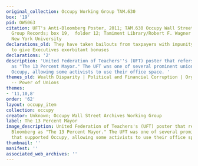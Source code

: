 ```yaml
---
original_collection: Occupy Working Group TAM.630
box: '19'
pid: OWS063
citation: UFT's Anti-Bloomberg Poster, 2011; TAM.630 Occupy Wall Street Archives Working
  Group Records; box 19,  folder 12; Tamiment Library/Robert F. Wagner Labor Archives,
  New York University
declarations_old: They have taken bailouts from taxpayers with impunity, and continue
  to give Executives exorbitant bonuses
declarations: '2'
description: 'United Federation of Teachers''s (UFT) poster that refers to Mike Bloomberg
  as "The 13 Percent Mayor." The UFT was one of several prominent unions that supported
  Occupy, allowing some activists to use their office space. '
themes_old: Wealth Disparity | Political and Financial Corruption | Organized Labor
  -- Power of Unions
themes:
- '11,10,8'
order: '62'
layout: occupy_item
collection: occupy
creator: Unknown; Occupy Wall Street Archives Working Group
label: The 13 Percent Mayor
image_description: United Federation of Teachers's (UFT) poster that refers to Mike
  Bloomberg as "The 13 Percent Mayor." The UFT was one of several prominent unions
  that supported Occupy, allowing some activists to use their office space.
thumbnail: ''
manifest: ''
associated_web_archives: ''
---
```

